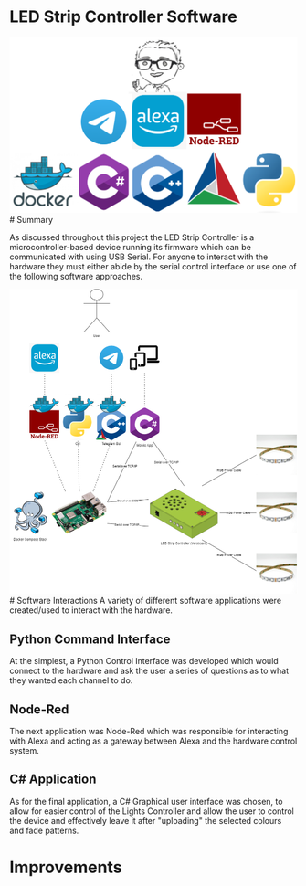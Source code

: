 # LED Strip Controller Software

<center>
<img src="docs/Languages_And_Tools.png">
</center>
# Summary

As discussed throughout this project the LED Strip Controller is a microcontroller-based device running its firmware which can be communicated with using USB Serial. For anyone to interact with the hardware they must either abide by the serial control interface or use one of the following software approaches.

<center>
<img src ="docs/High_Level_System_Diagram.png">
</center>
# Software Interactions
A variety of different software applications were created/used to interact with the hardware.

## Python Command Interface
At the simplest, a Python Control Interface was developed which would connect to the hardware and ask the user a series of questions as to what they wanted each channel to do.

## Node-Red 
The next application was Node-Red which was responsible for interacting with Alexa and acting as a gateway between Alexa and the hardware control system.

## C# Application
As for the final application, a C# Graphical user interface was chosen, to allow for easier control of the Lights Controller and allow the user to control the device and effectively leave it after "uploading" the selected colours and fade patterns.

# Improvements

